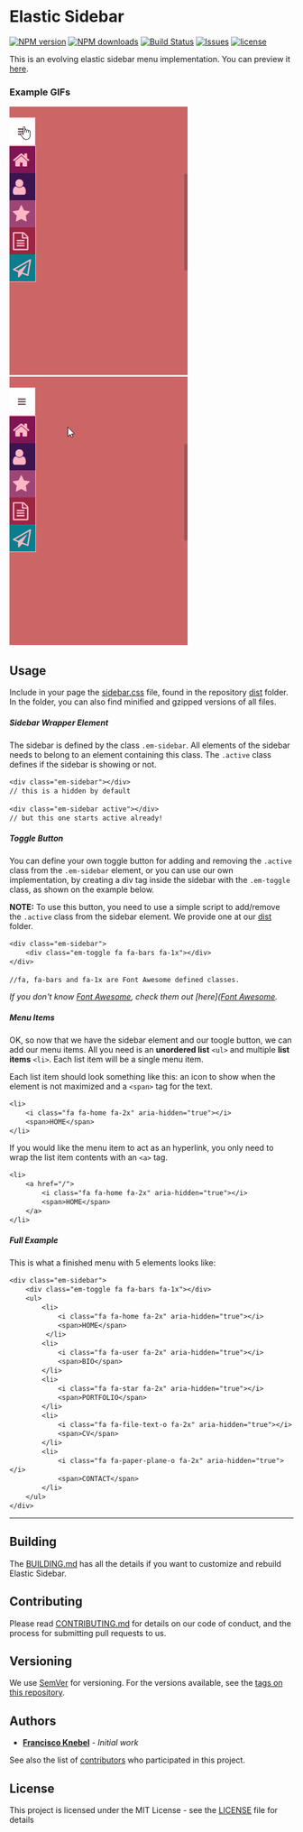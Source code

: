 # Elastic Sidebar
[![NPM version](https://badge.fury.io/js/elasticsidebar.svg)](https://www.npmjs.com/package/elasticsidebar)
[![NPM downloads](https://img.shields.io/npm/dt/elasticsidebar.svg?style=flat-square)](https://www.npmjs.com/package/elasticsidebar)
[![Build Status](https://travis-ci.org/FranciscoKnebel/ElasticSidebar.svg?branch=master)](https://travis-ci.org/FranciscoKnebel/ElasticSidebar)
[![Issues](https://img.shields.io/github/issues-raw/FranciscoKnebel/ElasticSidebar.svg?style=flat-square)](https://github.com/FranciscoKnebel/ElasticSidebar/issues)
[![license](https://img.shields.io/github/license/FranciscoKnebel/ElasticSidebar.svg?style=flat-square)](https://github.com/FranciscoKnebel/ElasticSidebar/blob/master/LICENSE)

This is an evolving elastic sidebar menu implementation. You can preview it [here](https://franciscoknebel.github.io/ElasticSidebar).


### Example GIFs
![Sidebar Button](docs/gif/sidebarButton.gif)
![Menu Item](docs/gif/menuItem.gif)

## Usage

Include in your page the [sidebar.css](https://raw.githubusercontent.com/FranciscoKnebel/ElasticSidebar/master/dist/sidebar.css) file, found in the repository [dist](https://github.com/FranciscoKnebel/ElasticSidebar/tree/master/dist) folder. In the folder, you can also find minified and gzipped versions of all files.


##### Sidebar Wrapper Element
   The sidebar is defined by the class `.em-sidebar`. All elements of the sidebar needs to belong to an element containing this class. The `.active` class defines if the sidebar is showing or not.

```
<div class="em-sidebar"></div>
// this is a hidden by default

<div class="em-sidebar active"></div>
// but this one starts active already!
```

##### Toggle Button
   You can define your own toggle button for adding and removing the `.active` class from the `.em-sidebar` element, or you can use our own implementation, by creating a div tag inside the sidebar with the `.em-toggle` class, as shown on the example below.

   **NOTE:** To use this button, you need to use a simple script to add/remove the `.active` class from the sidebar element. We provide one at our [dist](https://github.com/FranciscoKnebel/ElasticSidebar/tree/master/dist) folder.

```
<div class="em-sidebar">
	<div class="em-toggle fa fa-bars fa-1x"></div>
</div>

//fa, fa-bars and fa-1x are Font Awesome defined classes.
```
*If you don't know [Font Awesome](http://fontawesome.io/), check them out [here]([Font Awesome](http://fontawesome.io/).*

##### Menu Items
   OK, so now that we have the sidebar element and our toogle button, we can add our menu items. All you need is an **unordered list** `<ul>` and multiple **list items** `<li>`. Each list item will be a single menu item.

   Each list item should look something like this:
an icon to show when the element is not maximized and a `<span>` tag for the text.
```
<li>
	<i class="fa fa-home fa-2x" aria-hidden="true"></i>
	<span>HOME</span>
</li>
```
  If you would like the menu item to act as an hyperlink, you only need to wrap the list item contents with an `<a>` tag.

```
<li>
	<a href="/">
		<i class="fa fa-home fa-2x" aria-hidden="true"></i>
		<span>HOME</span>
	</a>
</li>
```


##### Full Example
This is what a finished menu with 5 elements looks like:
```
<div class="em-sidebar">
	<div class="em-toggle fa fa-bars fa-1x"></div>
	<ul>
		<li>
			<i class="fa fa-home fa-2x" aria-hidden="true"></i>
			<span>HOME</span>
		 </li>
		<li>
			<i class="fa fa-user fa-2x" aria-hidden="true"></i>
			<span>BIO</span>
		</li>
		<li>
			<i class="fa fa-star fa-2x" aria-hidden="true"></i>
			<span>PORTFOLIO</span>
		</li>
		<li>
			<i class="fa fa-file-text-o fa-2x" aria-hidden="true"></i>
			<span>CV</span>
		</li>
		<li>
			<i class="fa fa-paper-plane-o fa-2x" aria-hidden="true"></i>
			<span>CONTACT</span>
		</li>
	</ul>
</div>
```

---
## Building

The [BUILDING.md](BUILDING.md) has all the details if you want to customize and rebuild Elastic Sidebar.

## Contributing

Please read [CONTRIBUTING.md](CONTRIBUTING.md) for details on our code of conduct, and the process for submitting pull requests to us.

## Versioning

We use [SemVer](http://semver.org/) for versioning. For the versions available, see the [tags on this repository](https://github.com/FranciscoKnebel/ElasticSidebar/tags).

## Authors

* [**Francisco Knebel**](https://github.com/FranciscoKnebel) - *Initial work*

See also the list of [contributors](https://github.com/FranciscoKnebel/ElasticSidebar/contributors) who participated in this project.

## License

This project is licensed under the MIT License - see the [LICENSE](LICENSE.md) file for details
